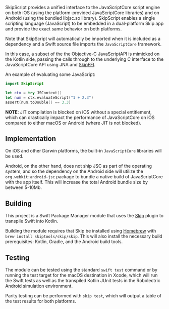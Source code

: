 SkipScript provides a unified interface to the JavaScriptCore script engine on
both iOS (using the platform-provided JavaScriptCore libraries) and
on Android (using the bundled libjsc.so library). SkipScript enables
a single scripting language (JavaScript) to be embedded in a dual-platform
Skip app and provide the exact same behavior on both platforms.

Note that SkipScript will automatically be imported when it is included
as a dependency and a Swift source file imports the `JavaScriptCore` framework.

In this case, a subset of the the Objective-C JavaScriptAPI is mimicked on the
Kotlin side, passing the calls through to the underlying C interface to the 
JavaScriptCore API using JNA and [SkipFFI](https://source.skip.tools/skip-ffi/).


An example of evaluating some JavaScript:

```swift
import SkipScript

let ctx = try JSContext()
let num = ctx.evaluateScript("1 + 2.3")
assert(num.toDouble() == 3.3)

```

**NOTE**: JIT compilation is blocked on iOS without a special entitlement, which can drastically impact the performance of JavaScriptCore on iOS compared to either macOS or Android (where JIT is not blocked).

## Implementation

On iOS and other Darwin platforms, the built-in `JavaScriptCore` libraries will be used. 

Android, on the other hand, does not ship JSC as part of the operating system, and so the dependency on the Android side will utilize the `org.webkit:android-jsc` package to bundle a native build of JavaScriptCore with the app itself. This will increase the total Android bundle size by between 5-10Mb.


## Building

This project is a Swift Package Manager module that uses the
[Skip](https://skip.tools) plugin to transpile Swift into Kotlin.

Building the module requires that Skip be installed using 
[Homebrew](https://brew.sh) with `brew install skiptools/skip/skip`.
This will also install the necessary build prerequisites:
Kotlin, Gradle, and the Android build tools.

## Testing

The module can be tested using the standard `swift test` command
or by running the test target for the macOS destination in Xcode,
which will run the Swift tests as well as the transpiled
Kotlin JUnit tests in the Robolectric Android simulation environment.

Parity testing can be performed with `skip test`,
which will output a table of the test results for both platforms.
